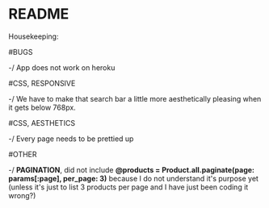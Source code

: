 # README

Housekeeping:

#BUGS

-/ App does not work on heroku

#CSS, RESPONSIVE

-/ We have to make that search bar a little more aesthetically pleasing when it gets below 768px.

#CSS, AESTHETICS

-/ Every page needs to be prettied up

#OTHER

-/ **PAGINATION**, did not include __@products = Product.all.paginate(page: params[:page], per_page: 3)__ because I do not understand it's purpose yet (unless it's just to list 3 products per page and I have just been coding it wrong?)
